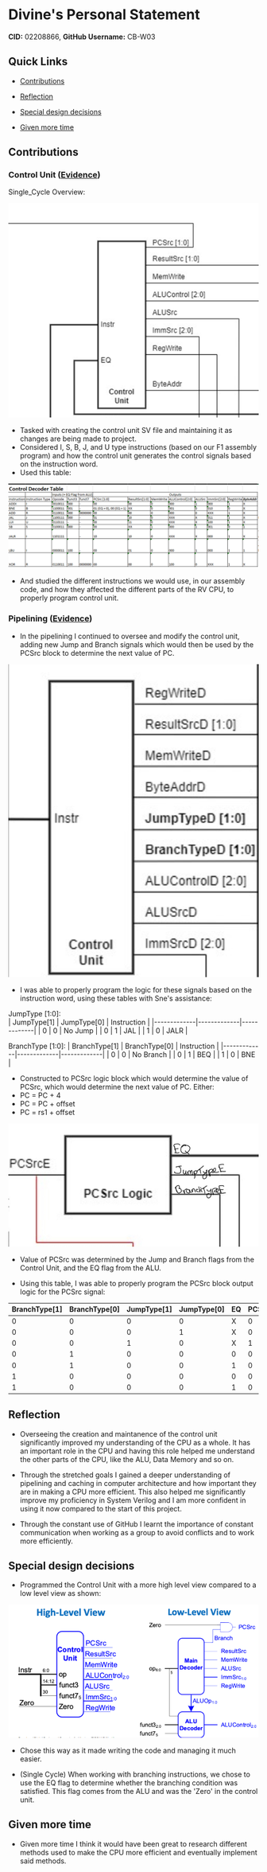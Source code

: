 # Divine's Personal Statement

**CID:** 02208866,                    **GitHub Username:** CB-W03     

## Quick Links
- [Contributions](#contributions)

- [Reflection](#reflection)

- [Special design decisions](#special-design-decisions)

- [Given more time](#given-more-time)

## Contributions

### Control Unit ([Evidence]())

Single_Cycle Overview:

![Alt text](Resources/control_unit.png)

- Tasked with creating the control unit SV file and maintaining it as changes are being made to project.
- Considered I, S, B, J, and U type instructions (based on our F1 assembly program) and how the control unit generates the control signals based on the instruction word.
- Used this table:

![Alt text](Resources/control_decoder.png)

- And studied the different instructions we would use, in our assembly code, and how they affected the different parts of the RV CPU, to properly program control unit.


### Pipelining ([Evidence]())

- In the pipelining I continued to oversee and modify the control unit, adding new Jump and Branch signals which would then be used by the PCSrc block to determine the next value of PC.

![Alt text](Resources/pipelinedctrl.png)

- I was able to properly program the logic for these signals based on the instruction word, using these tables with Sne's assistance: 

JumpType [1:0]:                            
| JumpType[1] | JumpType[0] | Instruction |
|-------------|-------------|-------------|
| 0           | 0           | No Jump     |
| 0           | 1           | JAL         |
| 1           | 0           | JALR        |

BranchType [1:0]:
| BranchType[1] | BranchType[0] | Instruction |
|-------------|-------------|-------------|
| 0           | 0           | No Branch     |
| 0           | 1           | BEQ         |
| 1           | 0           | BNE        |


- Constructed to PCSrc logic block which would determine the value of PCSrc, which would determine the next value of PC. Either:
 - PC = PC + 4
 - PC = PC + offset
 - PC = rs1 + offset

![Alt text](Resources/PCSrcBlock.jpg)

- Value of PCSrc was determined by the Jump and Branch flags from the Control Unit, and the EQ flag from the ALU.

- Using this table, I was able to properly program the PCSrc block output logic for the PCSrc signal: 

| BranchType[1] | BranchType[0] | JumpType[1] | JumpType[0] | EQ | PCSrc[1] | PCSrc[0] |
|---------------|--------------|-------------|-------------|----|----------|---------|
| 0             | 0            | 0           | 0           | X  | 0        | 0       |
| 0             | 0            | 0           | 1           | X  | 0        | 1       |
| 0             | 0            | 1           | 0           | X  | 1        | 0       |
| 0             | 1            | 0           | 0           | 0  | 0        | 0       |
| 0             | 1            | 0           | 0           | 1  | 0        | 1       |
| 1             | 0            | 0           | 0           | 0  | 0        | 1       |
| 1             | 0            | 0           | 0           | 1  | 0        | 0       |



## Reflection

- Overseeing the creation and maintanence of the control unit significantly improved my understanding of the CPU as a whole. It has an important role in the CPU and having this role helped me understand the other parts of the CPU, like the ALU, Data Memory and so on.

- Through the stretched goals I gained a deeper understanding of pipelining and caching in computer architecture and how important they are in making a CPU more efficient. This also helped me significantly improve my proficiency in System Verilog and I am more confident in using it now compared to the start of this project.

- Through the constant use of GitHub I learnt the importance of constant communication when working as a group to avoid conflicts and to work more efficiently.


## Special design decisions

- Programmed the Control Unit with a more high level view compared to a low level view as shown: 

![Alt text](Resources/image-9.png)

- Chose this way as it made writing the code and managing it much easier.

- (Single Cycle) When working with branching instructions, we chose to use the EQ flag to determine whether the branching condition was satisfied. This flag comes from the ALU and was the 'Zero' in the control unit.

## Given more time

- Given more time I think it would have been great to research different methods used to make the CPU more efficient and eventually implement said methods. 